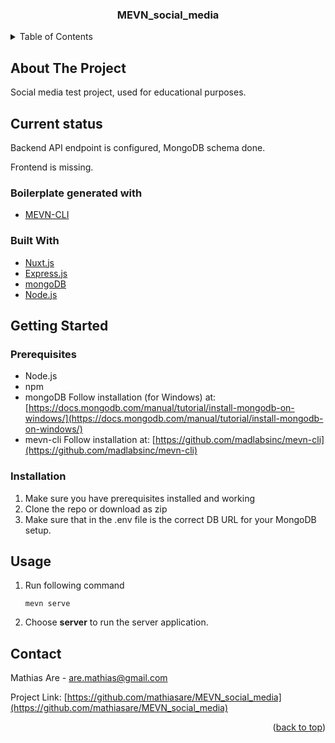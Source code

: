 <div id="top"></div>


<h3 align="center">MEVN_social_media</h3>



<!-- TABLE OF CONTENTS -->
<details>
  <summary>Table of Contents</summary>
  <ol>
    <li>
      <a href="#getting-started">Getting Started</a>
      <ul>
        <li><a href="#prerequisites">Prerequisites</a></li>
        <li><a href="#installation">Installation</a></li>
      </ul>
    </li>
    <li><a href="#usage">Usage</a></li>
    <li><a href="#contact">Contact</a></li>
  </ol>
</details>



<!-- ABOUT THE PROJECT -->
## About The Project

Social media test project, used for educational purposes.

## Current status

Backend API endpoint is configured, MongoDB schema done.

Frontend is missing.

### Boilerplate generated with

* [MEVN-CLI](https://github.com/madlabsinc/mevn-cli)

### Built With

* [Nuxt.js](https://nuxtjs.org/)
* [Express.js](https://expressjs.com/)
* [mongoDB](https://www.mongodb.com/)
* [Node.js](https://nodejs.org/en/)


<!-- GETTING STARTED -->
## Getting Started

### Prerequisites

* Node.js
* npm
* mongoDB Follow installation (for Windows) at: [https://docs.mongodb.com/manual/tutorial/install-mongodb-on-windows/](https://docs.mongodb.com/manual/tutorial/install-mongodb-on-windows/) 
* mevn-cli  Follow installation at: [https://github.com/madlabsinc/mevn-cli](https://github.com/madlabsinc/mevn-cli)
 

### Installation

1. Make sure you have prerequisites installed and working
2. Clone the repo or download as zip
3. Make sure that in the .env file is the correct DB URL for your MongoDB setup.

<!-- USAGE EXAMPLES -->
## Usage

1. Run following command <br>
   ```
   mevn serve
   ```
2. Choose **server** to run the server application.

<!-- CONTACT -->
## Contact

Mathias Are - are.mathias@gmail.com

Project Link: [https://github.com/mathiasare/MEVN_social_media](https://github.com/mathiasare/MEVN_social_media)

<p align="right">(<a href="#top">back to top</a>)</p>
